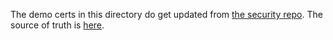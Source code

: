 The demo certs in this directory do get updated from [the security repo](https://github.com/opensearch-project/security/tree/main/bwc-test/src/test/resources/security). The source of truth is [here](https://github.com/opensearch-project/security/blob/main/src/main/java/org/opensearch/security/tools/democonfig/Certificates.java).
